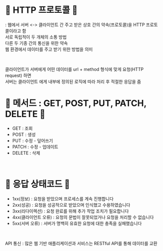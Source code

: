 # 🎃 HTTP 프로토콜 🎃
: 웹에서 서버 <-> 클라이언트 간 주고 받은 상호 간의 약속(프로토콜)을 HTTP 프로토콜이라고 함 <br/>
서로 독립적이 두 개체의 소통 방법 <br/>
다른 두 기종 간의 통신을 위한 약속 <br/>
웹 환경에서 데이터를 주고 받기 위한 방법을 의미 <br/>

<br/>

클라이언트가 서버에게 어떤 데이터를 url + method 형식에 맞게 요청(HTTP request) 하면 <br/>
서버는 클라이언트 에게 내부에 정의된 로직에 따라 처리 후 적절한 응답을 줌 <br/>

# 🎃 메서드 : GET, POST, PUT, PATCH, DELETE 🎃
- GET : 조회
- POST : 생성
- PUT : 수정 - 덮어쓰기
- PATCH : 수정 - 업데이트
- DELETE : 삭제

<br/>

# 🎃 응답 상태코드 🎃
- 1xx(정보) : 요청을 받았으며 프로세스를 계속 진행합니다
- 2xx(성공) : 요청을 성공적으로 받았으며 인식했고 수용하였습니다
- 3xx(리다이렉션) : 요청 완료를 위해 추가 작업 조치가 필요합니다
- 4xx(클라이언트 오류) : 요청의 문법이 잘못되었거나 요청을 처리할 수 없습니다
- 5xx(서버 오류) : 서버가 명백히 유효한 요청에 대한 충족을 실패했습니다

<br/>

API 통신 : 많은 웹 기반 애플리케이션과 서비스는 RESTful API를 통해 데이터를 교환

